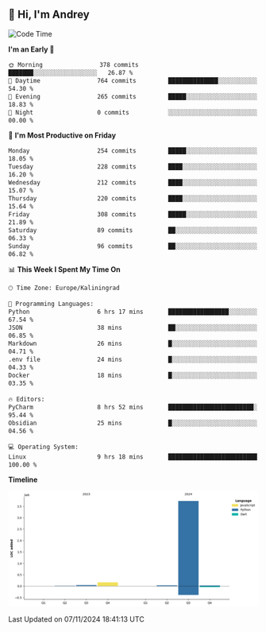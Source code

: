 ## 👋 Hi, I'm Andrey

<!--START_SECTION:waka-->
![Code Time](http://img.shields.io/badge/Code%20Time-560%20hrs%2030%20mins-blue)

**I'm an Early 🐤** 

```text
🌞 Morning                378 commits         ███████░░░░░░░░░░░░░░░░░░   26.87 % 
🌆 Daytime                764 commits         ██████████████░░░░░░░░░░░   54.30 % 
🌃 Evening                265 commits         █████░░░░░░░░░░░░░░░░░░░░   18.83 % 
🌙 Night                  0 commits           ░░░░░░░░░░░░░░░░░░░░░░░░░   00.00 % 
```
📅 **I'm Most Productive on Friday** 

```text
Monday                   254 commits         █████░░░░░░░░░░░░░░░░░░░░   18.05 % 
Tuesday                  228 commits         ████░░░░░░░░░░░░░░░░░░░░░   16.20 % 
Wednesday                212 commits         ████░░░░░░░░░░░░░░░░░░░░░   15.07 % 
Thursday                 220 commits         ████░░░░░░░░░░░░░░░░░░░░░   15.64 % 
Friday                   308 commits         █████░░░░░░░░░░░░░░░░░░░░   21.89 % 
Saturday                 89 commits          ██░░░░░░░░░░░░░░░░░░░░░░░   06.33 % 
Sunday                   96 commits          ██░░░░░░░░░░░░░░░░░░░░░░░   06.82 % 
```


📊 **This Week I Spent My Time On** 

```text
🕑︎ Time Zone: Europe/Kaliningrad

💬 Programming Languages: 
Python                   6 hrs 17 mins       █████████████████░░░░░░░░   67.54 % 
JSON                     38 mins             ██░░░░░░░░░░░░░░░░░░░░░░░   06.85 % 
Markdown                 26 mins             █░░░░░░░░░░░░░░░░░░░░░░░░   04.71 % 
.env file                24 mins             █░░░░░░░░░░░░░░░░░░░░░░░░   04.33 % 
Docker                   18 mins             █░░░░░░░░░░░░░░░░░░░░░░░░   03.35 % 

🔥 Editors: 
PyCharm                  8 hrs 52 mins       ████████████████████████░   95.44 % 
Obsidian                 25 mins             █░░░░░░░░░░░░░░░░░░░░░░░░   04.56 % 

💻 Operating System: 
Linux                    9 hrs 18 mins       █████████████████████████   100.00 % 
```

**Timeline**

![Lines of Code chart](https://raw.githubusercontent.com/Mist3s/Mist3s/main/assets/bar_graph.png)


 Last Updated on 07/11/2024 18:41:13 UTC
<!--END_SECTION:waka-->

